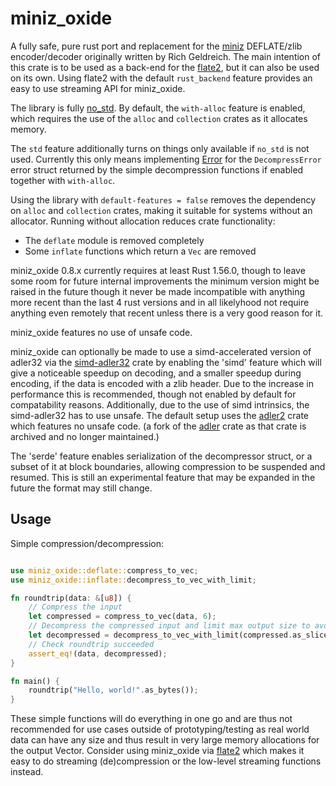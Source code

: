 # miniz_oxide

A fully safe, pure rust port and replacement for the [miniz](https://github.com/richgel999/miniz) DEFLATE/zlib encoder/decoder originally written by Rich Geldreich. The main intention of this crate is to be used as a back-end for the [flate2](https://github.com/rust-lang/flate2-rs), but it can also be used on its own. Using flate2 with the default ```rust_backend``` feature provides an easy to use streaming API for miniz_oxide.

The library is fully [no_std](https://docs.rust-embedded.org/book/intro/no-std.html). By default, the `with-alloc` feature is enabled, which requires the use of the `alloc` and `collection` crates as it allocates memory.

The `std` feature additionally turns on things only available if `no_std` is not used. Currently this only means implementing [Error](https://doc.rust-lang.org/stable/std/error/trait.Error.html) for the `DecompressError` error struct returned by the simple decompression functions if enabled together with `with-alloc`.

Using the library with `default-features = false` removes the dependency on `alloc`
and `collection` crates, making it suitable for systems without an allocator.
Running without allocation reduces crate functionality:

- The `deflate` module is removed completely
- Some `inflate` functions which return a `Vec` are removed

miniz_oxide 0.8.x currently requires at least Rust 1.56.0, though to leave some room for future internal improvements the minimum version might be raised in the future though it never be made incompatible with anything more recent than the last 4 rust versions and in all likelyhood not require anything even remotely that recent unless there is a very good reason for it.

miniz_oxide features no use of unsafe code.

miniz_oxide can optionally be made to use a simd-accelerated version of adler32 via the [simd-adler32](https://crates.io/crates/simd-adler32) crate by enabling the 'simd' feature which will  give a noticeable speedup on decoding, and a smaller speedup during encoding, if the data is encoded with a zlib header. Due to the increase in performance this is recommended, though not enabled by default for compatability reasons. Additionally, due to the use of simd intrinsics, the simd-adler32 has to use unsafe. The default setup uses the [adler2](https://crates.io/crates/adler2) crate which features no unsafe code. (a fork of the [adler](https://github.com/jonas-schievink/adler) crate as that crate is archived and no longer maintained.)

The 'serde' feature enables serialization of the decompressor struct, or a subset of it at block boundaries, allowing compression to be suspended and resumed. This is still an experimental feature that may be expanded in the future the format may still change.

## Usage
Simple compression/decompression:
```rust

use miniz_oxide::deflate::compress_to_vec;
use miniz_oxide::inflate::decompress_to_vec_with_limit;

fn roundtrip(data: &[u8]) {
    // Compress the input
    let compressed = compress_to_vec(data, 6);
    // Decompress the compressed input and limit max output size to avoid going out of memory on large/malformed input.
    let decompressed = decompress_to_vec_with_limit(compressed.as_slice(), 60000).expect("Failed to decompress!");
    // Check roundtrip succeeded
    assert_eq!(data, decompressed);
}

fn main() {
    roundtrip("Hello, world!".as_bytes());
}

```
These simple functions will do everything in one go and are thus not recommended for use cases outside of prototyping/testing as real world data can have any size and thus result in very large memory allocations for the output Vector. Consider using miniz_oxide via [flate2](https://github.com/rust-lang/flate2-rs) which makes it easy to do streaming (de)compression or the low-level streaming functions instead.
